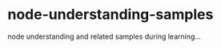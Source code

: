 node-understanding-samples
==========================

 node understanding and related samples during learning...
